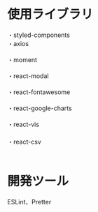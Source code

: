 # 使用ライブラリ
・styled-components<br/>
・axios<br/>     
・moment<br/>  
・react-modal<br/>    
・react-fontawesome<br/>  
・react-google-charts<br/>   
・react-vis<br/> 　　    
・react-csv<br/>　    　 
 
# 開発ツール    　  
ESLint、Pretter 
　
 
